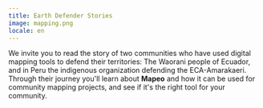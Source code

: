 ```yaml
---
title: Earth Defender Stories
image: mapping.png
locale: en
---
```


We invite you to read the story of two communities who have used digital mapping tools to defend their territories: The Waorani people of Ecuador, and in Peru the indigenous organization defending the ECA-Amarakaeri. Through their journey you'll learn about **Mapeo** and how it can be used for community mapping projects, and see if it's the right tool for your community.

<app-button :color="true" localUrl=":8086/earthdefenderstoolkit/https://www.earthdefenderstoolkit.com/toolkit/mapping-for-earth-defenders/" text="Waorani story"></app-button>

<app-button localUrl=":8086/earthdefenderstoolkit/https://www.earthdefenderstoolkit.com/toolkit/mapping-for-earth-defenders/" text="ECA-Amarakaeri story"></app-button>
